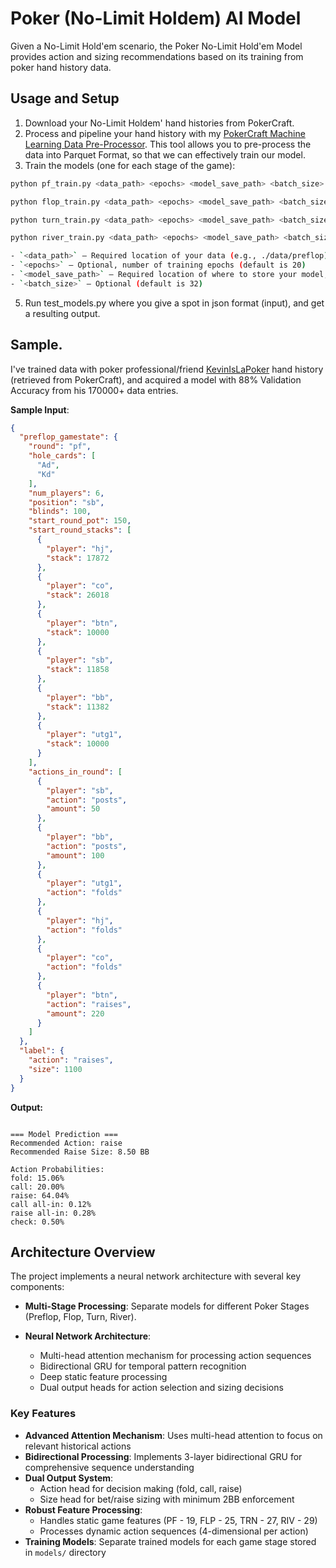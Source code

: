 # Poker (No-Limit Holdem) AI Model

Given a No-Limit Hold'em scenario, the Poker No-Limit Hold'em Model provides action and sizing recommendations based on its training from poker hand history data.

## Usage and Setup
1. Download your No-Limit Holdem' hand histories from PokerCraft.
2. Process and pipeline your hand history with my [PokerCraft Machine Learning Data Pre-Processor](https://github.com/stnlywng/Poker-ML-Data-Preprocessor). This tool allows you to pre-process the data into Parquet Format, so that we can effectively train our model.
3. Train the models (one for each stage of the game):
  ```bash
  python pf_train.py <data_path> <epochs> <model_save_path> <batch_size>
  
  python flop_train.py <data_path> <epochs> <model_save_path> <batch_size>
  
  python turn_train.py <data_path> <epochs> <model_save_path> <batch_size>
  
  python river_train.py <data_path> <epochs> <model_save_path> <batch_size>
  
- `<data_path>` — Required location of your data (e.g., ./data/preflop)
- `<epochs>` — Optional, number of training epochs (default is 20)
- `<model_save_path>` — Required location of where to store your model, make sure location exists beforehand (e.g., ./models) 
- `<batch_size>` — Optional (default is 32) 
  ```
5. Run test_models.py where you give a spot in json format (input), and get a resulting output.

## Sample.

I've trained data with poker professional/friend [KevinIsLaPoker](https://www.youtube.com/@%E5%87%AF%E6%96%87%E7%9A%84%E6%89%91%E5%85%8B%E4%B9%8B%E8%B7%AF) hand history (retrieved from PokerCraft), and acquired a model with 88% Validation Accuracy from his 170000+ data entries. 

**Sample Input**:
```json
{
  "preflop_gamestate": {
    "round": "pf",
    "hole_cards": [
      "Ad",
      "Kd"
    ],
    "num_players": 6,
    "position": "sb",
    "blinds": 100,
    "start_round_pot": 150,
    "start_round_stacks": [
      {
        "player": "hj",
        "stack": 17872
      },
      {
        "player": "co",
        "stack": 26018
      },
      {
        "player": "btn",
        "stack": 10000
      },
      {
        "player": "sb",
        "stack": 11858
      },
      {
        "player": "bb",
        "stack": 11382
      },
      {
        "player": "utg1",
        "stack": 10000
      }
    ],
    "actions_in_round": [
      {
        "player": "sb",
        "action": "posts",
        "amount": 50
      },
      {
        "player": "bb",
        "action": "posts",
        "amount": 100
      },
      {
        "player": "utg1",
        "action": "folds"
      },
      {
        "player": "hj",
        "action": "folds"
      },
      {
        "player": "co",
        "action": "folds"
      },
      {
        "player": "btn",
        "action": "raises",
        "amount": 220
      }
    ]
  },
  "label": {
    "action": "raises",
    "size": 1100
  }
}
```
**Output:**
```text

=== Model Prediction ===
Recommended Action: raise
Recommended Raise Size: 8.50 BB

Action Probabilities:
fold: 15.06%
call: 20.00%
raise: 64.04%
call all-in: 0.12%
raise all-in: 0.28%
check: 0.50%
```

## Architecture Overview

The project implements a neural network architecture with several key components:

- **Multi-Stage Processing**: Separate models for different Poker Stages (Preflop, Flop, Turn, River).

- **Neural Network Architecture**:
  - Multi-head attention mechanism for processing action sequences
  - Bidirectional GRU for temporal pattern recognition
  - Deep static feature processing
  - Dual output heads for action selection and sizing decisions

### Key Features

- **Advanced Attention Mechanism**: Uses multi-head attention to focus on relevant historical actions
- **Bidirectional Processing**: Implements 3-layer bidirectional GRU for comprehensive sequence understanding
- **Dual Output System**:
  - Action head for decision making (fold, call, raise)
  - Size head for bet/raise sizing with minimum 2BB enforcement
- **Robust Feature Processing**:
  - Handles static game features (PF - 19, FLP - 25, TRN - 27, RIV - 29)
  - Processes dynamic action sequences (4-dimensional per action)
- **Training Models**: Separate trained models for each game stage stored in `models/` directory


